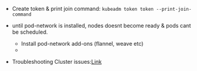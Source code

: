 
* Create token & print join command: `kubeadm token token --print-join-command`
* until pod-network is installed, nodes doesnt become ready & pods cant be scheduled.
  * Install pod-network add-ons (flannel, weave etc)
  * 


* Troubleshooting Cluster issues:[Link](https://kubernetes.io/docs/tasks/debug/debug-cluster/)
